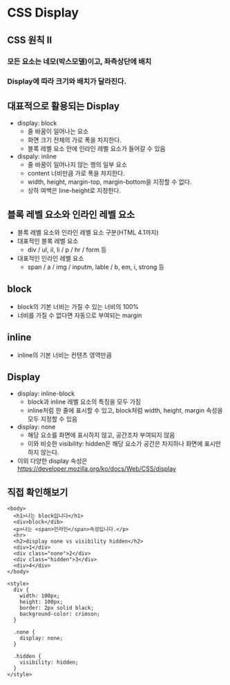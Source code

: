 # CSS Display
## CSS 원칙 II
### 모든 요소는 네모(박스모델)이고, 좌측상단에 배치
### Display에 따라 크기와 배치가 달라진다.

## 대표적으로 활용되는 Display
- display: block
    - 줄 바꿈이 일어나는 요소
    - 화면 크기 전체의 가로 폭을 차지한다.
    - 블록 레벨 요소 안에 인라인 레벨 요소가 들어갈 수 있음
- dispaly: inline
    - 줄 바꿈이 일어나지 않는 행의 일부 요소
    - content 너비만큼 가로 폭을 차지한다.
    - width, height, margin-top, margin-bottom을 지정할 수 없다.
    - 상하 여백은 line-height로 지정한다.

## 블록 레벨 요소와 인라인 레벨 요소
- 블록 레벨 요소와 인라인 레벨 요소 구분(HTML 4.1까지)
- 대표적인 블록 레벨 요소
    - div / ul, il, li / p / hr / form 등
- 대표적인 인라인 레벨 요소
    - span / a / img / inputm, lable / b, em, i, strong 등

## block
- block의 기본 너비는 가질 수 있는 너비의 100%
- 너비를 가질 수 없다면 자동으로 부여되는 margin

## inline
- inline의 기본 너비는 컨텐츠 영역만큼

## Display
- display: inline-block
    - block과 inline 레벨 요소의 특징을 모두 가짐
    - inline처럼 한 줄에 표시할 수 있고, block처럼 width, height, margin 속성을 모두 지정할 수 있음
- display: none
    - 해당 요소를 화면에 표시하지 않고, 공간조차 부여되지 않음
    - 이와 비슷한 visibility: hidden은 해당 요소가 공간은 차지하나 화면에 표시만 하지 않는다.
- 이외 다양한 display 속성은 https://developer.mozilla.org/ko/docs/Web/CSS/display

## 직접 확인해보기
```
<body>
  <h1>나는 block입니다</h1>
  <div>block</dib>
  <p>나는 <span>인라인</span>속성입니다.</p>
  <hr>
  <h2>display none vs visibility hidden</h2>
  <div>1</div>
  <div class="none">2</div>
  <div class="hidden">3</div>
  <div>4</div>
</body>
```
```
<style>
  div {
    width: 100px;
    height: 100px;
    border: 2px solid black;
    background-color: crimson;
  }

  .none {
    display: none;
  }

  .hidden {
    visibility: hidden;
  }
</style>
```